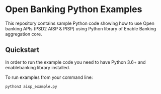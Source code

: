# Open Banking Python Examples

This repository contains sample Python code showing how to use Open banking APIs (PSD2 AISP &amp; PISP) using Python library
of Enable Banking aggregation core.

## Quickstart

In order to run the example code you need to have Python 3.6+ and enablebanking library installed.


To run examples from your command line:

```
python3 aisp_example.py
```
